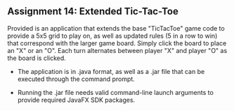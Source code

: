 ## Assignment 14: Extended Tic-Tac-Toe

Provided is an application that extends the base "TicTacToe" game code to provide a 5x5 grid to play on, as well as updated rules (5 in a row to win) that correspond with the larger game board. Simply click the board to place an "X" or an "O". Each turn alternates between player "X" and player "O" as the board is clicked.

* The application is in .java format, as well as a .jar file that can be executed through the command prompt.

* Running the .jar file needs valid command-line launch arguments to provide required JavaFX SDK packages. 
